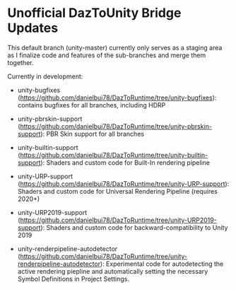 # Unofficial DazToUnity Bridge Updates

This default branch (unity-master) currently only serves as a staging area as I finalize code and features of the sub-branches and merge them together.

Currently in development:
- unity-bugfixes (https://github.com/danielbui78/DazToRuntime/tree/unity-bugfixes): contains bugfixes for all branches, including HDRP

- unity-pbrskin-support (https://github.com/danielbui78/DazToRuntime/tree/unity-pbrskin-support): PBR Skin support for all branches

- unity-builtin-support (https://github.com/danielbui78/DazToRuntime/tree/unity-builtin-support): Shaders and custom code for Built-In rendering pipeline

- unity-URP-support (https://github.com/danielbui78/DazToRuntime/tree/unity-URP-support): Shaders and custom code for Universal Rendering Pipeline (requires 2020+)

- unity-URP2019-support (https://github.com/danielbui78/DazToRuntime/tree/unity-URP2019-support): Shaders and custom code for backward-compatibility to Unity 2019

- unity-renderpipeline-autodetector (https://github.com/danielbui78/DazToRuntime/tree/unity-renderpipeline-autodetector): Experimental code for autodetecting the active rendering piepline and automatically setting the necessary Symbol Definitions in Project Settings.

